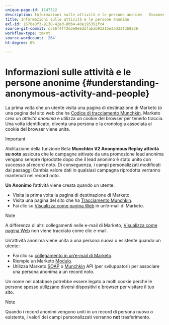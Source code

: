 ```yaml
---
unique-page-id: 1147322
description: Informazioni sulle attività e le persone anonime - Documentazione di Marketo - Documentazione del prodotto
title: Informazioni sulle attività e le persone anonime
exl-id: 1676e8f3-9138-42ed-8bb4-40e195391fc4
source-git-commit: cc66f4ff2e3e0e6ddfabab91215e3ad31f3b9226
workflow-type: tm+mt
source-wordcount: '264'
ht-degree: 0%

---
```


# Informazioni sulle attività e le persone anonime {#understanding-anonymous-activity-and-people}

La prima volta che un utente visita una pagina di destinazione di Marketo (o una pagina del sito web che ha [Codice di tracciamento Munchkin](/help/marketo/product-docs/administration/additional-integrations/add-munchkin-tracking-code-to-your-website.md), Marketo crea un _attività anonima_ e utilizza un cookie del browser per tenerlo traccia. Una volta identificato, diventa una persona e la cronologia associata al cookie del browser viene unita.

>[!IMPORTANT]
>
>Abilitazione della funzione Beta **Munchkin V2 Anonymous Replay attività su noto** assicura che le campagne attivate da una promozione lead anonima vengano sempre riprodotte dopo che il lead anonimo è stato unito con successo al record noto. Di conseguenza, i campi personalizzati modificati dai passaggi Cambia valore dati in qualsiasi campagna riprodotta verranno mantenuti nel record noto.

**Un Anonimo** l’attività viene creata quando un utente:

* Visita la prima volta la pagina di destinazione di Marketo.
* Visita una pagina del sito che ha [Tracciamento Munchkin](/help/marketo/product-docs/administration/additional-integrations/add-munchkin-tracking-code-to-your-website.md).
* Fai clic su [Visualizza come pagina Web](/help/marketo/product-docs/email-marketing/general/functions-in-the-editor/add-a-view-as-web-page-link-to-an-email.md) in un’e-mail di Marketo.

>[!NOTE]
>
>A differenza di altri collegamenti nelle e-mail di Marketo, [Visualizza come pagina Web](/help/marketo/product-docs/email-marketing/general/functions-in-the-editor/add-a-view-as-web-page-link-to-an-email.md) non viene tracciato come clic e-mail.

Un’attività anonima viene unita a una persona nuova o esistente quando un utente:

* Fai clic su [collegamento in un’e-mail di Marketo](/help/marketo/product-docs/email-marketing/general/using-tokens/add-a-system-token-as-a-link-in-an-email.md).
* Riempie un Marketo [Modulo](/help/marketo/product-docs/demand-generation/forms/form-actions/embed-a-form-on-your-website.md).
* Utilizza Marketo [SOAP](/help/marketo/product-docs/administration/additional-integrations/configuring-your-soap-api-settings.md) o [Munchkin](/help/marketo/product-docs/administration/additional-integrations/add-munchkin-tracking-code-to-your-website.md) API (per sviluppatori) per associare una persona anonima a un record noto.

Un nome nel database potrebbe essere legato a molti cookie perché le persone spesso utilizzano diversi dispositivi e browser per visitare il tuo sito.

>[!NOTE]
>
>Quando i record anonimi vengono uniti in un record di persona nuovo o esistente, i valori dei campi personalizzati verranno **not** trasferimento.
